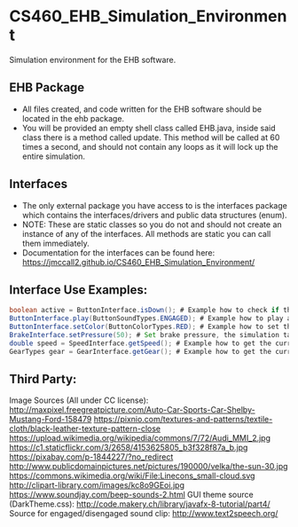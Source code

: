 # CS460_EHB_Simulation_Environment


Simulation environment for the EHB software.

## EHB Package
* All files created, and code written for the EHB software should be located in the ehb package.
* You will be provided an empty shell class called EHB.java, inside said class there is a method called update. This method will be called at 60 times a second, and should not contain any loops as it will lock up the entire simulation.


## Interfaces
* The only external package you have access to is the interfaces package which contains the interfaces/drivers and public data structures (enum).
* NOTE: These are static classes so you do not and should not create an instance of any of the interfaces. All methods are static you can call them immediately. 
* Documentation for the interfaces can be found here: https://jmccall2.github.io/CS460_EHB_Simulation_Environment/

## Interface Use Examples:
```java
boolean active = ButtonInterface.isDown(); # Example how to check if the button is currently pressed down.
ButtonInterface.play(ButtonSoundTypes.ENGAGED); # Example how to play a sound, this is played immediately.
ButtonInterface.setColor(ButtonColorTypes.RED); # Example how to set the color, this is changed immediately.
BrakeInterface.setPressure(50); # Set brake pressure, the simulation takes this into account right away. 
double speed = SpeedInterface.getSpeed(); # Example how to get the current speed (in meters/second)
GearTypes gear = GearInterface.getGear(); # Example how to get the current gear. 
```

## Third Party:
Image Sources (All under CC license):
http://maxpixel.freegreatpicture.com/Auto-Car-Sports-Car-Shelby-Mustang-Ford-158479
https://pixnio.com/textures-and-patterns/textile-cloth/black-leather-texture-pattern-close
https://upload.wikimedia.org/wikipedia/commons/7/72/Audi_MMI_2.jpg
https://c1.staticflickr.com/3/2658/4153625805_b3f328f87a_b.jpg
https://pixabay.com/p-1844227/?no_redirect
http://www.publicdomainpictures.net/pictures/190000/velka/the-sun-30.jpg
https://commons.wikimedia.org/wiki/File:Linecons_small-cloud.svg
http://clipart-library.com/images/kc8o9GEoi.jpg
https://www.soundjay.com/beep-sounds-2.html
GUI theme source (DarkTheme.css):
http://code.makery.ch/library/javafx-8-tutorial/part4/
Source for engaged/disengaged sound clip: http://www.text2speech.org/


